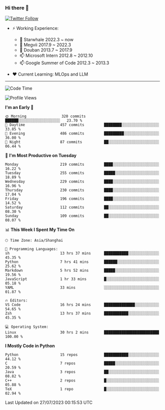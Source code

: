 ### Hi there 👋

[![Twitter Follow](https://img.shields.io/twitter/follow/tianweidut?style=social)](https://twitter.com/tianweidut)

- ⚡ Working Experience:
  - 🔭 Starwhale 2022.3 ~ now
  - 🌱 Megvii 2017.9 ~ 2022.3
  - 🌱 Douban 2013.7 ~ 2017.9
  - 📫 Microsoft Intern 2012.8 ~ 2012.10
  - 📫 Google Summer of Code 2012.3 ~ 2013.3

- ❤️ Current Learning: MLOps and LLM

---
<!--START_SECTION:waka-->
![Code Time](http://img.shields.io/badge/Code%20Time-4%2C313%20hrs%2033%20mins-blue)

![Profile Views](http://img.shields.io/badge/Profile%20Views-7-blue)

**I'm an Early 🐤** 

```text
🌞 Morning                320 commits         ██████░░░░░░░░░░░░░░░░░░░   23.70 % 
🌆 Daytime                457 commits         ████████░░░░░░░░░░░░░░░░░   33.85 % 
🌃 Evening                486 commits         █████████░░░░░░░░░░░░░░░░   36.00 % 
🌙 Night                  87 commits          ██░░░░░░░░░░░░░░░░░░░░░░░   06.44 % 
```
📅 **I'm Most Productive on Tuesday** 

```text
Monday                   219 commits         ████░░░░░░░░░░░░░░░░░░░░░   16.22 % 
Tuesday                  255 commits         █████░░░░░░░░░░░░░░░░░░░░   18.89 % 
Wednesday                229 commits         ████░░░░░░░░░░░░░░░░░░░░░   16.96 % 
Thursday                 230 commits         ████░░░░░░░░░░░░░░░░░░░░░   17.04 % 
Friday                   196 commits         ████░░░░░░░░░░░░░░░░░░░░░   14.52 % 
Saturday                 112 commits         ██░░░░░░░░░░░░░░░░░░░░░░░   08.30 % 
Sunday                   109 commits         ██░░░░░░░░░░░░░░░░░░░░░░░   08.07 % 
```


📊 **This Week I Spent My Time On** 

```text
🕑︎ Time Zone: Asia/Shanghai

💬 Programming Languages: 
sh                       13 hrs 37 mins      ███████████░░░░░░░░░░░░░░   45.35 % 
Python                   7 hrs 41 mins       ██████░░░░░░░░░░░░░░░░░░░   25.62 % 
Markdown                 5 hrs 52 mins       █████░░░░░░░░░░░░░░░░░░░░   19.56 % 
JavaScript               1 hr 33 mins        █░░░░░░░░░░░░░░░░░░░░░░░░   05.18 % 
YAML                     33 mins             ░░░░░░░░░░░░░░░░░░░░░░░░░   01.87 % 

🔥 Editors: 
VS Code                  16 hrs 24 mins      ██████████████░░░░░░░░░░░   54.65 % 
Zsh                      13 hrs 37 mins      ███████████░░░░░░░░░░░░░░   45.35 % 

💻 Operating System: 
Linux                    30 hrs 2 mins       █████████████████████████   100.00 % 
```

**I Mostly Code in Python** 

```text
Python                   15 repos            ███████████░░░░░░░░░░░░░░   44.12 % 
C                        7 repos             █████░░░░░░░░░░░░░░░░░░░░   20.59 % 
Java                     3 repos             ██░░░░░░░░░░░░░░░░░░░░░░░   08.82 % 
C++                      2 repos             █░░░░░░░░░░░░░░░░░░░░░░░░   05.88 % 
TeX                      1 repo              █░░░░░░░░░░░░░░░░░░░░░░░░   02.94 % 
```




 Last Updated on 27/07/2023 00:15:53 UTC
<!--END_SECTION:waka-->
